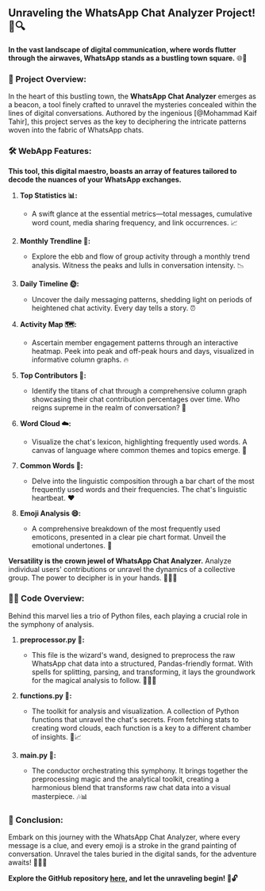 ## Unraveling the WhatsApp Chat Analyzer Project! 📱🔍

**In the vast landscape of digital communication, where words flutter through the airwaves, WhatsApp stands as a bustling town square.** 🌐💬

### **🚀 Project Overview:**
In the heart of this bustling town, the **WhatsApp Chat Analyzer** emerges as a beacon, a tool finely crafted to unravel the mysteries concealed within the lines of digital conversations. Authored by the ingenious [@Mohammad Kaif Tahir], this project serves as the key to deciphering the intricate patterns woven into the fabric of WhatsApp chats.

### **🛠️ WebApp Features:**
**This tool, this digital maestro, boasts an array of features tailored to decode the nuances of your WhatsApp exchanges.**

1. **Top Statistics 📊:**
   - A swift glance at the essential metrics—total messages, cumulative word count, media sharing frequency, and link occurrences. 📈

2. **Monthly Trendline 📅:**
   - Explore the ebb and flow of group activity through a monthly trend analysis. Witness the peaks and lulls in conversation intensity. 📉

3. **Daily Timeline 🌞:**
   - Uncover the daily messaging patterns, shedding light on periods of heightened chat activity. Every day tells a story. ⏰

4. **Activity Map 🗺️:**
   - Ascertain member engagement patterns through an interactive heatmap. Peek into peak and off-peak hours and days, visualized in informative column graphs. 🔥

5. **Top Contributors 👥:**
   - Identify the titans of chat through a comprehensive column graph showcasing their chat contribution percentages over time. Who reigns supreme in the realm of conversation? 👑

6. **Word Cloud ☁️:**
   - Visualize the chat's lexicon, highlighting frequently used words. A canvas of language where common themes and topics emerge. 🎨

7. **Common Words 📜:**
   - Delve into the linguistic composition through a bar chart of the most frequently used words and their frequencies. The chat's linguistic heartbeat. ❤️

8. **Emoji Analysis 😄:**
   - A comprehensive breakdown of the most frequently used emoticons, presented in a clear pie chart format. Unveil the emotional undertones. 🌈

**Versatility is the crown jewel of WhatsApp Chat Analyzer.** Analyze individual users' contributions or unravel the dynamics of a collective group. The power to decipher is in your hands. 🕵️‍♂️✨

### **👩‍💻 Code Overview:**
Behind this marvel lies a trio of Python files, each playing a crucial role in the symphony of analysis.

1. **preprocessor.py 🔄:**
   - This file is the wizard's wand, designed to preprocess the raw WhatsApp chat data into a structured, Pandas-friendly format. With spells for splitting, parsing, and transforming, it lays the groundwork for the magical analysis to follow. 🧙‍♂️✨

2. **functions.py 🧰:**
   - The toolkit for analysis and visualization. A collection of Python functions that unravel the chat's secrets. From fetching stats to creating word clouds, each function is a key to a different chamber of insights. 🔑📈

3. **main.py 🚀:**
   - The conductor orchestrating this symphony. It brings together the preprocessing magic and the analytical toolkit, creating a harmonious blend that transforms raw chat data into a visual masterpiece. 🎶📊

### **🎉 Conclusion:**
Embark on this journey with the WhatsApp Chat Analyzer, where every message is a clue, and every emoji is a stroke in the grand painting of conversation. Unravel the tales buried in the digital sands, for the adventure awaits! 🌟📲✨

**Explore the GitHub repository [here](https://github.com/saadharoon27/WhatsApp-Chat-Analysis-WebApp-Project-On-Python), and let the unraveling begin! 🚀🔓**

